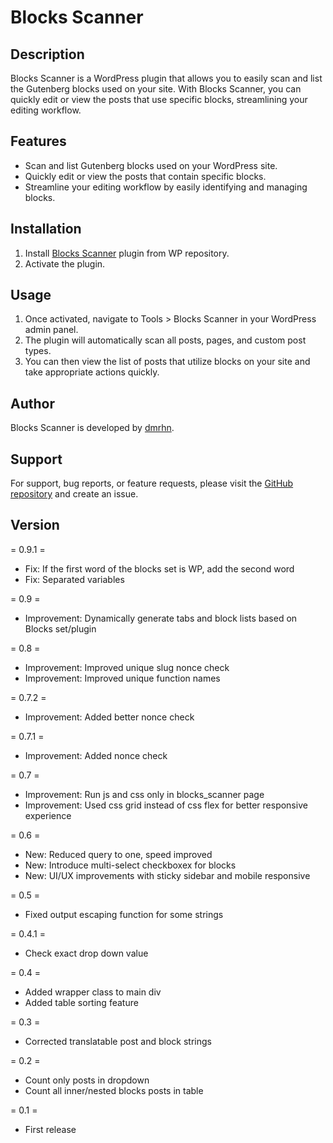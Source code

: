 # Blocks Scanner

## Description
Blocks Scanner is a WordPress plugin that allows you to easily scan and list the Gutenberg blocks used on your site. With Blocks Scanner, you can quickly edit or view the posts that use specific blocks, streamlining your editing workflow.

## Features
- Scan and list Gutenberg blocks used on your WordPress site.
- Quickly edit or view the posts that contain specific blocks.
- Streamline your editing workflow by easily identifying and managing blocks.

## Installation
1. Install [Blocks Scanner](https://wordpress.org/plugins/blocks-scanner/) plugin from WP repository.
2. Activate the plugin.

## Usage
1. Once activated, navigate to Tools > Blocks Scanner in your WordPress admin panel.
2. The plugin will automatically scan all posts, pages, and custom post types.
3. You can then view the list of posts that utilize blocks on your site and take appropriate actions quickly.

## Author
Blocks Scanner is developed by [dmrhn](https://dmrhn.com).

## Support
For support, bug reports, or feature requests, please visit the [GitHub repository](https://github.com/tdmrhn/blocks-scanner) and create an issue.

## Version

= 0.9.1 =
* Fix: If the first word of the blocks set is WP, add the second word
* Fix: Separated variables
  
= 0.9 =
* Improvement: Dynamically generate tabs and block lists based on Blocks set/plugin
  
= 0.8 =
* Improvement: Improved unique slug nonce check
* Improvement: Improved unique function names
  
= 0.7.2 =
* Improvement: Added better nonce check
  
= 0.7.1 =
* Improvement: Added nonce check
  
= 0.7 =
* Improvement: Run js and css only in blocks_scanner page 
* Improvement: Used css grid instead of css flex for better responsive experience

= 0.6 =
* New: Reduced query to one, speed improved
* New: Introduce multi-select checkboxex for blocks
* New: UI/UX improvements with sticky sidebar and mobile responsive
  
= 0.5 =
* Fixed output escaping function for some strings

= 0.4.1 =
* Check exact drop down value

= 0.4 =
* Added wrapper class to main div
* Added table sorting feature

= 0.3 =
* Corrected translatable post and block strings

= 0.2 =
* Count only posts in dropdown
* Count all inner/nested blocks posts in table

= 0.1 =
* First release


